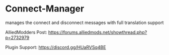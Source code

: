 # Connect-Manager
manages the connect and disconnect messages with full translation support

AlliedModders Post: https://forums.alliedmods.net/showthread.php?p=2732979

Plugin Support: https://discord.gg/HUaRVSq4BE
